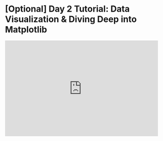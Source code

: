 <h1>[Optional] Day 2 Tutorial: Data Visualization & Diving Deep into Matplotlib</h1>
<iframe width="100%" height="315" src="https://www.youtube.com/embed/fgysRlKaYbM" title="YouTube video player" frameborder="0" allow="accelerometer; autoplay; clipboard-write; encrypted-media; gyroscope; picture-in-picture" allowfullscreen></iframe>